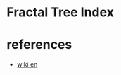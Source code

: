 # Fractal Tree Index 


# references 
- [wiki en](https://en.wikipedia.org/wiki/Fractal_tree_index)
